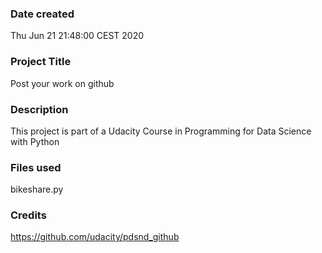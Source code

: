 ### Date created
Thu Jun 21 21:48:00 CEST 2020

### Project Title
Post your work on github

### Description
This project is part of a Udacity Course in Programming for Data Science with Python 

### Files used
bikeshare.py

### Credits
https://github.com/udacity/pdsnd_github

